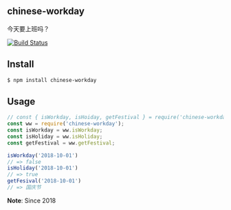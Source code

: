 ## chinese-workday

今天要上班吗？


[![Build Status][travis-image]][travis-url]

## Install

```bash
$ npm install chinese-workday
```

## Usage

```js
// const { isWorkday, isHoiday, getFestival } = require('chinese-workday');
const ww = require('chinese-workday');
const isWorkday = ww.isWorkday;
const isHoliday = ww.isHoliday;
const getFestival = ww.getFestival;

isWorkday('2018-10-01')
// => false
isHoliday('2018-10-01')
// => true
getFesival('2018-10-01')
// => 国庆节
```

[travis-image]: https://travis-ci.org/yize/chinese-workday.svg?branch=master
[travis-url]: https://travis-ci.org/yize/chinese-workday

**Note**: Since 2018